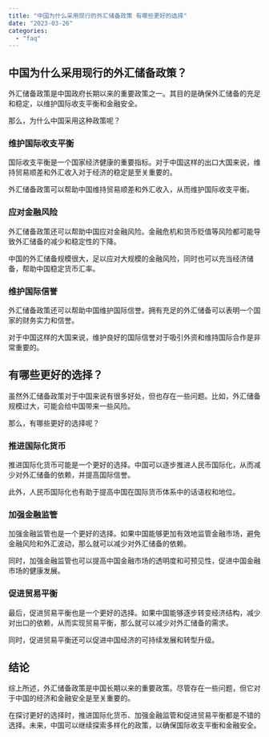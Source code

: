 ```yaml
---
title: "中国为什么采用现行的外汇储备政策 有哪些更好的选择"
date: "2023-03-26"
categories: 
  - "faq"
---
```


## 中国为什么采用现行的外汇储备政策？

外汇储备政策是中国政府长期以来的重要政策之一。其目的是确保外汇储备的充足和稳定，以维护国际收支平衡和金融安全。

那么，为什么中国采用这种政策呢？

### 维护国际收支平衡

国际收支平衡是一个国家经济健康的重要指标。对于中国这样的出口大国来说，维持贸易顺差和外汇收入对于经济的稳定是至关重要的。

外汇储备政策可以帮助中国维持贸易顺差和外汇收入，从而维护国际收支平衡。

### 应对金融风险

外汇储备政策还可以帮助中国应对金融风险。金融危机和货币贬值等风险都可能导致外汇储备的减少和稳定性的下降。

中国的外汇储备规模很大，足以应对大规模的金融风险，同时也可以充当经济储备，帮助中国稳定货币汇率。

### 维护国际信誉

外汇储备政策还可以帮助中国维护国际信誉。拥有充足的外汇储备可以表明一个国家的财务实力和信誉。

对于中国这样的大国来说，维护良好的国际信誉对于吸引外资和维持国际合作是非常重要的。

## 有哪些更好的选择？

虽然外汇储备政策对于中国来说有很多好处，但也存在一些问题。比如，外汇储备规模过大，可能会给中国带来一些风险。

那么，有哪些更好的选择呢？

### 推进国际化货币

推进国际化货币可能是一个更好的选择。中国可以逐步推进人民币国际化，从而减少对外汇储备的依赖，并提高国际信誉。

此外，人民币国际化也有助于提高中国在国际货币体系中的话语权和地位。

### 加强金融监管

加强金融监管也是一个更好的选择。如果中国能够更加有效地监管金融市场，避免金融风险和外汇波动，那么就可以减少对外汇储备的依赖。

同时，加强金融监管也可以提高中国金融市场的透明度和可预见性，促进中国金融市场的健康发展。

### 促进贸易平衡

最后，促进贸易平衡也是一个更好的选择。如果中国能够逐步转变经济结构，减少对出口的依赖，从而实现贸易平衡，那么就可以减少对外汇储备的需求。

同时，促进贸易平衡还可以促进中国经济的可持续发展和转型升级。

## 结论

综上所述，外汇储备政策是中国长期以来的重要政策。尽管存在一些问题，但它对于中国的经济和金融安全是至关重要的。

在探讨更好的选择时，推进国际化货币、加强金融监管和促进贸易平衡都是不错的选择。未来，中国可以继续探索多样化的政策，以确保国际收支平衡和金融安全。
